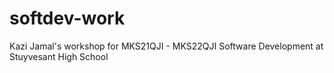 # softdev-work

Kazi Jamal's workshop for MKS21QJI - MKS22QJI Software Development at Stuyvesant High School
